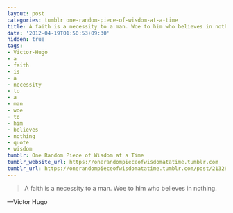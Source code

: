 ```yaml
---
layout: post
categories: tumblr one-random-piece-of-wisdom-at-a-time
title: A faith is a necessity to a man. Woe to him who believes in nothing.
date: '2012-04-19T01:50:53+09:30'
hidden: true
tags:
- Victor-Hugo
- a
- faith
- is
- a
- necessity
- to
- a
- man
- woe
- to
- him
- believes
- nothing
- quote
- wisdom
tumblr: One Random Piece of Wisdom at a Time
tumblr_website_url: https://onerandompieceofwisdomatatime.tumblr.com
tumblr_url: https://onerandompieceofwisdomatatime.tumblr.com/post/21328225401/a-faith-is-a-necessity-to-a-man-woe-to-him-who
---
```

> A faith is a necessity to a man. Woe to him who believes in nothing.

—Victor Hugo
